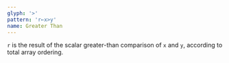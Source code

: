 ```yaml
---
glyph: '>'
pattern: 'r←x>y'
name: Greater Than
---
```


`r` is the result of the scalar greater-than comparison of `x` and `y`, according to total array ordering.